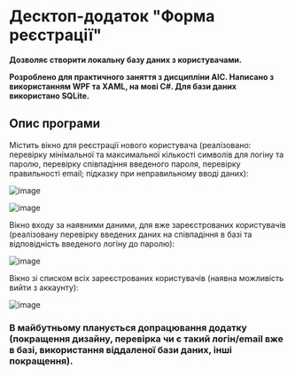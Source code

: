 # Десктоп-додаток "Форма реєстрації"
**Дозволяє створити локальну базу даних з користувачами.**

**Розроблено для практичного заняття з дисципліни АІС. Написано з використанням WPF та XAML, на мові C#. Для бази даних використано SQLite.**

## Опис програми
Містить вікно для реєстрації нового користувача (реалізовано: перевірку мінімальної та максимальної кількості символів для логіну та паролю, перевірку співпадіння введеного пароля, перевірку правильності email; підказку при неправильному вводі даних):

![image](https://github.com/Trap-o/AIC_practice_RegistrationForm/assets/120330210/74c90e91-7905-4035-b111-5b6f827957bd)

![image](https://github.com/Trap-o/AIC_practice_RegistrationForm/assets/120330210/1d22e66c-f51e-49d6-af2e-764d475095bb)

Вікно входу за наявними даними, для вже зареєстрованих користувачів (реалізовану перевірку введених даних на співпадіння в базі та відповідність введеного логіну до паролю):

![image](https://github.com/Trap-o/AIC_practice_RegistrationForm/assets/120330210/8dcaf104-1ce1-4517-b883-b87dfe167aab)

Вікно зі списком всіх зареєстрованих користувачів (наявна можливість вийти з аккаунту):

![image](https://github.com/Trap-o/AIC_practice_RegistrationForm/assets/120330210/bcb7eb95-b103-478a-8c3b-4708a5311b6a)

### В майбутньому планується допрацювання додатку (покращення дизайну, перевірка чи є такий логін/email вже в базі, використання віддаленої бази даних, інші покращення).
